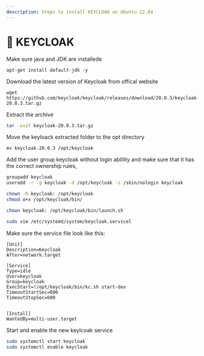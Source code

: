 ```yaml
---
description: Steps to install KEYCLOAK on Ubuntu 22.04
---
```


# 🔐 KEYCLOAK

Make sure java and JDK are installede

```
apt-get install default-jdk -y
```

Download the latest version of Keycloak from offical website

```
wget https://github.com/keycloak/keycloak/releases/download/20.0.3/keycloak-20.0.3.tar.gz
```

Extract the archive

```sh
tar -xvzf keycloak-20.0.3.tar.gz
```

Move the keyloack extracted folder to the opt directory&#x20;

```
mv keycloak-20.0.3 /opt/keycloak
```

Add the user group keycloak without login ablility and make sure that it has the correct ownership rules,&#x20;

```sh
groupadd keycloak
useradd -r -g keycloak -d /opt/keycloak -s /sbin/nologin keycloak
```

```sh
chown -R keycloak: /opt/keycloak
chmod o+x /opt/keycloak/bin/
```

```sh
chown keycloak: /opt/keycloak/bin/launch.sh
```

```sh
sudo vim /etc/systemd/system/keycloak.servicel
```

Make sure the service file look like this:

```systemd
[Unit]
Description=Keycloak
After=network.target

[Service]
Type=idle
User=keycloak
Group=keycloak
ExecStart=!/opt/keycloak/bin/kc.sh start-dev
TimeoutStartSec=600
TimeoutStopSec=600


[Install]
WantedBy=multi-user.target
```

Start and enable the new keylcoak service

```sh
sudo systemctl start keycloak
sudo systemctl enable keycloak
```

